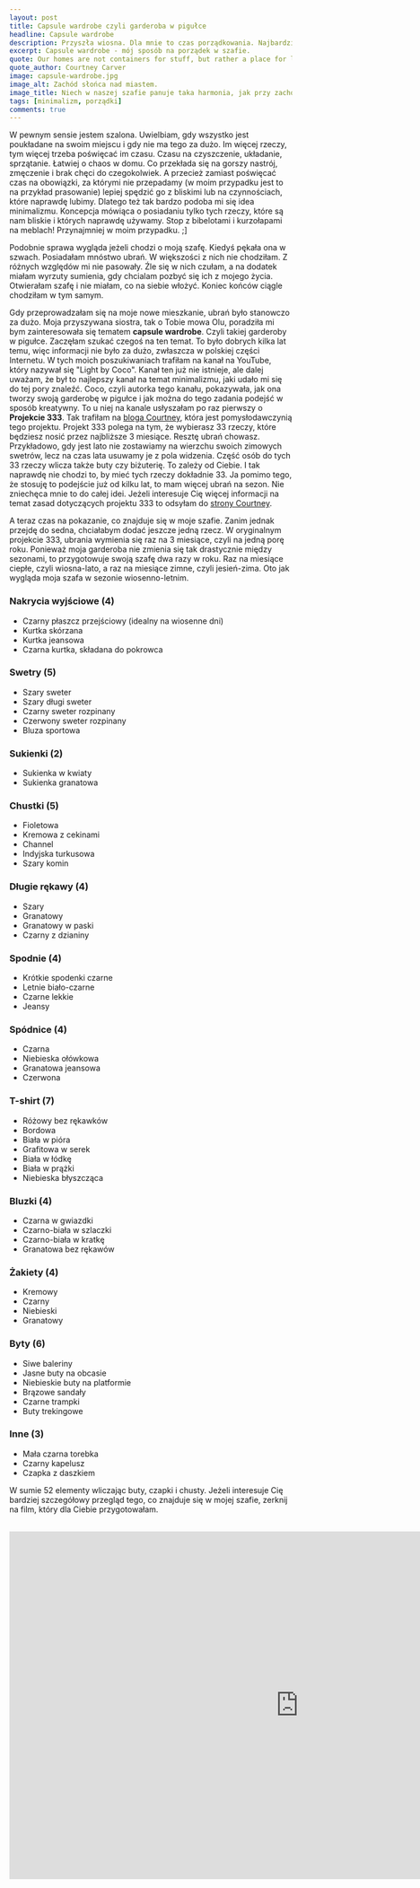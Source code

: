 ```yaml
---
layout: post
title: Capsule wardrobe czyli garderoba w pigułce
headline: Capsule wardrobe
description: Przyszła wiosna. Dla mnie to czas porządkowania. Najbardziej uwielbiam sprzątać moją szafę, przygotowywać przestrzeń na ciepłe dni. Oto jak to robię.
excerpt: Capsule wardrobe - mój sposób na porządek w szafie.
quote: Our homes are not containers for stuff, but rather a place for love and connection.
quote_author: Courtney Carver
image: capsule-wardrobe.jpg
image_alt: Zachód słońca nad miastem.
image_title: Niech w naszej szafie panuje taka harmonia, jak przy zachodzie słońca.
tags: [minimalizm, porządki]
comments: true
---
```


W pewnym sensie jestem szalona. Uwielbiam, gdy wszystko jest poukładane na swoim miejscu i gdy nie ma tego za dużo. Im więcej rzeczy, tym więcej trzeba poświęcać im czasu. Czasu na czyszczenie, układanie, sprzątanie. Łatwiej o chaos w domu. Co przekłada się na gorszy nastrój, zmęczenie i brak chęci do czegokolwiek. A przecież zamiast poświęcać czas na obowiązki, za którymi nie przepadamy (w moim przypadku jest to na przykład prasowanie) lepiej spędzić go z bliskimi lub na czynnościach, które naprawdę lubimy. Dlatego też tak bardzo podoba mi się idea minimalizmu. Koncepcja mówiąca o posiadaniu tylko tych rzeczy, które są nam bliskie i których naprawdę używamy. Stop z bibelotami i kurzołapami na meblach! Przynajmniej w moim przypadku. ;]

<!--break-->

Podobnie sprawa wygląda jeżeli chodzi o moją szafę. Kiedyś pękała ona w szwach. Posiadałam mnóstwo ubrań. W większości z nich nie chodziłam. Z różnych względów mi nie pasowały. Źle się w nich czułam, a na dodatek miałam wyrzuty sumienia, gdy chcialam pozbyć się ich z mojego życia. Otwierałam szafę i nie miałam, co na siebie włożyć. Koniec końców ciągle chodziłam w tym samym.

Gdy przeprowadzałam się na moje nowe mieszkanie, ubrań było stanowczo za dużo. Moja przyszywana siostra, tak o Tobie mowa Olu, poradziła mi bym zainteresowała się tematem **capsule wardrobe**. Czyli takiej garderoby w pigułce. Zaczęłam szukać czegoś na ten temat. To było dobrych kilka lat temu, więc informacji nie było za dużo, zwłaszcza w polskiej części Internetu. W tych moich poszukiwaniach trafiłam na kanał na YouTube, który nazywał się "Light by Coco". Kanał ten już nie istnieje, ale dalej uważam, że był to najlepszy kanał na temat minimalizmu, jaki udało mi się do tej pory znaleźć. Coco, czyli autorka tego kanału, pokazywała, jak ona tworzy swoją garderobę w pigułce i jak można do tego zadania podejść w sposób kreatywny. To u niej na kanale usłyszałam po raz pierwszy o **Projekcie 333**. Tak trafiłam na <a href="https://bemorewithless.com/" title="Be more with less - blog o minimaliźmie" target="_blank" rel="nofollow noopener noreferrer">bloga Courtney</a>, która jest pomysłodawczynią tego projektu. Projekt 333 polega na tym, że wybierasz 33 rzeczy, które będziesz nosić przez najbliższe 3 miesiące. Resztę ubrań chowasz. Przykładowo, gdy jest lato nie zostawiamy na wierzchu swoich zimowych swetrów, lecz na czas lata usuwamy je z pola widzenia. Część osób do tych 33 rzeczy wlicza także buty czy biżuterię. To zależy od Ciebie. I tak naprawdę nie chodzi to, by mieć tych rzeczy dokładnie 33. Ja pomimo tego, że stosuję to podejście już od kilku lat, to mam więcej ubrań na sezon. Nie zniechęca mnie to do całej idei. Jeżeli interesuje Cię więcej informacji na temat zasad dotyczących projektu 333 to odsyłam do <a href="https://bemorewithless.com/project-333/" title="Projekt 333" target="_blank" rel="nofollow noopener noreferrer">strony Courtney</a>.

A teraz czas na pokazanie, co znajduje się w moje szafie. Zanim jednak przejdę do sedna, chciałabym dodać jeszcze jedną rzecz. W oryginalnym projekcie 333, ubrania wymienia się raz na 3 miesiące, czyli na jedną porę roku. Ponieważ moja garderoba nie zmienia się tak drastycznie między sezonami, to przygotowuje swoją szafę dwa razy w roku. Raz na miesiące ciepłe, czyli wiosna-lato, a raz na miesiące zimne, czyli jesień-zima. Oto jak wygląda moja szafa w sezonie wiosenno-letnim.

### Nakrycia wyjściowe (4)

- Czarny płaszcz przejściowy (idealny na wiosenne dni)
- Kurtka skórzana
- Kurtka jeansowa
- Czarna kurtka, składana do pokrowca

### Swetry (5)

- Szary sweter
- Szary długi sweter
- Czarny sweter rozpinany
- Czerwony sweter rozpinany
- Bluza sportowa

### Sukienki (2)

- Sukienka w kwiaty
- Sukienka granatowa

### Chustki (5)

- Fioletowa
- Kremowa z cekinami
- Channel
- Indyjska turkusowa
- Szary komin

### Długie rękawy (4)

- Szary
- Granatowy
- Granatowy w paski
- Czarny z dzianiny

### Spodnie (4)

- Krótkie spodenki czarne
- Letnie biało-czarne
- Czarne lekkie
- Jeansy

### Spódnice (4)

- Czarna
- Niebieska ołówkowa
- Granatowa jeansowa
- Czerwona

### T-shirt (7)

- Różowy bez rękawków
- Bordowa
- Biała w pióra
- Grafitowa w serek
- Biała w łódkę
- Biała w prążki
- Niebieska błyszcząca

### Bluzki (4)

- Czarna w gwiazdki
- Czarno-biała w szlaczki
- Czarno-biała w kratkę
- Granatowa bez rękawów

### Żakiety (4)

- Kremowy
- Czarny
- Niebieski
- Granatowy

### Byty (6)

- Siwe baleriny
- Jasne buty na obcasie
- Niebieskie buty na platformie
- Brązowe sandały
- Czarne trampki
- Buty trekingowe

### Inne (3)

- Mała czarna torebka
- Czarny kapelusz
- Czapka z daszkiem

W sumie 52 elementy wliczając buty, czapki i chusty. Jeżeli interesuje Cię bardziej szczegółowy przegląd tego, co znajduje się w mojej szafie, zerknij na film, który dla Ciebie przygotowałam.

<br>

<iframe width="1030" height="620" src="https://www.youtube.com/embed/g26ZNhmYli0" frameborder="0" allow="accelerometer; autoplay; encrypted-media; gyroscope; picture-in-picture" allowfullscreen></iframe>
